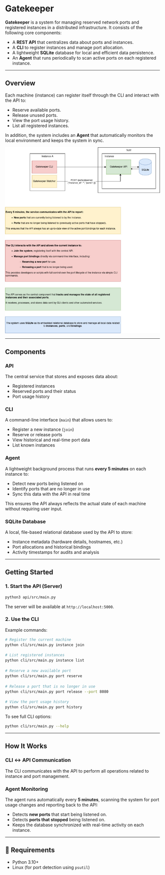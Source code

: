 # Gatekeeper

**Gatekeeper** is a system for managing reserved network ports and registered instances in a distributed infrastructure. It consists of the following core components:

* A **REST API** that centralizes data about ports and instances.
* A **CLI** to register instances and manage port allocation.
* A lightweight **SQLite** database for local and efficient data persistence.
* An **Agent** that runs periodically to scan active ports on each registered instance.

---

## Overview

Each machine (instance) can register itself through the CLI and interact with the API to:

* Reserve available ports.
* Release unused ports.
* View the port usage history.
* List all registered instances.

In addition, the system includes an **Agent** that automatically monitors the local environment and keeps the system in sync.


![Gatekeeper Design System](./docs/images/gatekeeper.jpg)

---

## Components

### API

The central service that stores and exposes data about:

* Registered instances
* Reserved ports and their status
* Port usage history

### CLI

A command-line interface (`main`) that allows users to:

* Register a new instance (`join`)
* Reserve or release ports
* View historical and real-time port data
* List known instances

### Agent

A lightweight background process that runs **every 5 minutes** on each instance to:

* Detect new ports being listened on
* Identify ports that are no longer in use
* Sync this data with the API in real time

This ensures the API always reflects the actual state of each machine without requiring user input.

### SQLite Database

A local, file-based relational database used by the API to store:

* Instance metadata (hardware details, hostnames, etc.)
* Port allocations and historical bindings
* Activity timestamps for audits and analysis

---

## Getting Started

### 1. Start the API (Server)

```bash
python3 api/src/main.py
```

The server will be available at `http://localhost:5000`.

### 2. Use the CLI

Example commands:

```bash
# Register the current machine
python cli/src/main.py instance join

# List registered instances
python cli/src/main.py instance list

# Reserve a new available port
python cli/src/main.py port reserve

# Release a port that is no longer in use
python cli/src/main.py port release --port 8080

# View the port usage history
python cli/src/main.py port history
```

To see full CLI options:

```bash
python cli/src/main.py --help
```

---

## How It Works

### CLI ↔ API Communication

The CLI communicates with the API to perform all operations related to instance and port management.

### Agent Monitoring

The agent runs automatically every **5 minutes**, scanning the system for port usage changes and reporting back to the API:

* Detects **new ports** that start being listened on.
* Detects **ports that stopped** being listened on.
* Keeps the database synchronized with real-time activity on each instance.

---

## 📌 Requirements

* Python 3.10+
* Linux (for port detection using `psutil`)
